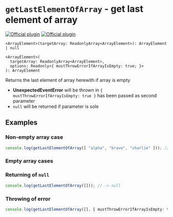 # `getLastElementOfArray` - get last element of array

[![Official plugin](https://img.shields.io/badge/IntelliJ_IDEA_Live_Template-getLastElementOfArray-blue.svg?style=flat)](https://plugins.jetbrains.com/plugin/17638-yamato-daiwa-es-extensions)
[![Official plugin](https://img.shields.io/badge/IntelliJ_IDEA_Live_Template_(alias)-gleoa-blue.svg?style=flat)](https://plugins.jetbrains.com/plugin/17638-yamato-daiwa-es-extensions)


```
<ArrayElement>(targetArray: ReadonlyArray<ArrayElement>): ArrayElement | null

<ArrayElement>(
  targetArray: ReadonlyArray<ArrayElement>,
  options: Readonly<{ mustThrowErrorIfArrayIsEmpty: true; }>
): ArrayElement
```

Returns the last element of array herewith if array is empty

* **UnexpectedEventError** will be thrown in `{ mustThrowErrorIfArrayIsEmpty: true }` has been passed as second parameter
* `null` will be returned if parameter is sole


## Examples

### Non-empty array case

```typescript
console.log(getLastElementOfArray([ "alpha", "bravo", "charlie" ])); // -> "charlie" 
```

### Empty array cases
### Returning of `null`

```typescript
console.log(getLastElementOfArray([])); // -> null 
```


### Throwing of error

```typescript
console.log(getLastElementOfArray([], { mustThrowErrorIfArrayIsEmpty: true })) // Error will be thrown
```
